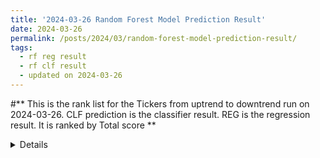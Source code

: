 ```yaml
---
title: '2024-03-26 Random Forest Model Prediction Result'
date: 2024-03-26
permalink: /posts/2024/03/random-forest-model-prediction-result/
tags:
  - rf reg result
  - rf clf result
  - updated on 2024-03-26
---
```

#** This is the rank list for the Tickers from uptrend to downtrend run on 2024-03-26. CLF prediction is the classifier result. REG is the regression result. It is ranked by Total score ** 
<details>\
  
|         |   CLF_perdiction |   REG_perdiction |   CLF_Slope |   Total Score |   Rank |   Rank Percent |
|:--------|-----------------:|-----------------:|------------:|--------------:|-------:|---------------:|
| VST     |         4.89238  |      0.293487    |    5.18587  |      5.18587  |      1 |           1    |
| EPD     |         4.64121  |      0.0293319   |    4.67055  |      4.67055  |      2 |           0.99 |
| EME     |         4.56428  |      0.551366    |    5.11564  |      5.11564  |      3 |           0.99 |
| PCAR    |         4.56197  |      0.185235    |    4.74721  |      4.74721  |      4 |           0.98 |
| MSTR    |         4.28501  |      5.55932     |    9.84433  |      9.84433  |      5 |           0.98 |
| PGR     |         4.19176  |      0.0516571   |    4.24342  |      4.24342  |      6 |           0.97 |
| VGT     |         4.011    |      0.0740654   |    4.08507  |      4.08507  |      7 |           0.97 |
| AMZN    |         3.99289  |      0.0927751   |    4.08567  |      4.08567  |      8 |           0.96 |
| BLDR    |         3.89749  |      0.0847137   |    3.98221  |      3.98221  |      9 |           0.96 |
| TTE     |         3.88734  |      0.0587669   |    3.9461   |      3.9461   |     10 |           0.95 |
| CTVA    |         3.78953  |      0.058588    |    3.84812  |      3.84812  |     11 |           0.95 |
| CSL     |         3.787    |      0.503527    |    4.29053  |      4.29053  |     12 |           0.94 |
| AFL     |         3.76044  |      0.0765237   |    3.83696  |      3.83696  |     13 |           0.94 |
| WMB     |         3.71603  |      0.0478239   |    3.76385  |      3.76385  |     14 |           0.93 |
| ANET    |         3.71019  |      0.194186    |    3.90437  |      3.90437  |     15 |           0.93 |
| ONON    |         3.68163  |      0.101113    |    3.78274  |      3.78274  |     16 |           0.92 |
| XLK     |         3.68015  |      0.0144074   |    3.69456  |      3.69456  |     17 |           0.92 |
| VEEV    |         3.60624  |      0.236422    |    3.84267  |      3.84267  |     18 |           0.91 |
| MCK     |         3.58111  |      0.220185    |    3.80129  |      3.80129  |     19 |           0.91 |
| NFLX    |         3.56618  |      0.305464    |    3.87165  |      3.87165  |     20 |           0.9  |
| XLF     |         3.47902  |      0.01867     |    3.49769  |      3.49769  |     21 |           0.9  |
| DECK    |         3.45126  |      0.282446    |    3.73371  |      3.73371  |     22 |           0.89 |
| FAST    |         3.39933  |      0.0553916   |    3.45473  |      3.45473  |     23 |           0.89 |
| FIX     |         3.3766   |      0.0965239   |    3.47313  |      3.47313  |     24 |           0.89 |
| XLY     |         3.36182  |      0.0660251   |    3.42785  |      3.42785  |     25 |           0.88 |
| FANG    |         3.34627  |      0.271096    |    3.61736  |      3.61736  |     26 |           0.88 |
| ALV     |         3.30174  |      0.167782    |    3.46952  |      3.46952  |     27 |           0.87 |
| BILL    |         3.29155  |      0.736242    |    4.02779  |      4.02779  |     28 |           0.87 |
| META    |         3.2447   |      0.164605    |    3.4093   |      3.4093   |     29 |           0.86 |
| NVDA    |         3.22308  |      0.485287    |    3.70836  |      3.70836  |     30 |           0.86 |
| SU      |         3.21584  |      0.0575469   |    3.27338  |      3.27338  |     31 |           0.85 |
| ADP     |         3.16761  |      0.12245     |    3.29006  |      3.29006  |     32 |           0.85 |
| MSFT    |         3.16565  |      0.320566    |    3.48621  |      3.48621  |     33 |           0.84 |
| TRU     |         3.15051  |      0.0769157   |    3.22743  |      3.22743  |     34 |           0.84 |
| XLB     |         3.13752  |      0.103923    |    3.24144  |      3.24144  |     35 |           0.83 |
| FDIS    |         3.08955  |      0.0401906   |    3.12974  |      3.12974  |     36 |           0.83 |
| XLI     |         3.07499  |      0.106512    |    3.1815   |      3.1815   |     37 |           0.82 |
| EMR     |         3.05593  |      0.0562252   |    3.11216  |      3.11216  |     38 |           0.82 |
| MA      |         3.05132  |     -0.574334    |    2.47699  |      2.47699  |     39 |           0.81 |
| ITW     |         3.03587  |      0.14366     |    3.17954  |      3.17954  |     40 |           0.81 |
| ROP     |         3.01775  |      0.202521    |    3.22027  |      3.22027  |     41 |           0.8  |
| C       |         3.00449  |      0.117437    |    3.12192  |      3.12192  |     42 |           0.8  |
| SPY     |         2.9847   |      0.187783    |    3.17249  |      3.17249  |     43 |           0.79 |
| QQQ     |         2.96871  |      0.136571    |    3.10528  |      3.10528  |     44 |           0.79 |
| CRWD    |         2.95901  |      0.154906    |    3.11391  |      3.11391  |     45 |           0.78 |
| AXP     |         2.94652  |      0.128644    |    3.07517  |      3.07517  |     46 |           0.78 |
| CSCO    |         2.93675  |      0.0173762   |    2.95412  |      2.95412  |     47 |           0.78 |
| KR      |         2.92887  |      0.0666118   |    2.99548  |      2.99548  |     48 |           0.77 |
| CEG     |         2.92578  |      0.357557    |    3.28334  |      3.28334  |     49 |           0.77 |
| GE      |         2.92362  |      0.161732    |    3.08535  |      3.08535  |     50 |           0.76 |
| CMG     |         2.91868  |      2.28782     |    5.2065   |      5.2065   |     51 |           0.76 |
| AAPL    |         2.91734  |      0.0557621   |    2.97311  |      2.97311  |     52 |           0.75 |
| PSX     |         2.91682  |      0.229599    |    3.14642  |      3.14642  |     53 |           0.75 |
| DXJ     |         2.91363  |      0.0297698   |    2.9434   |      2.9434   |     54 |           0.74 |
| VFH     |         2.87726  |      0.0554343   |    2.93269  |      2.93269  |     55 |           0.74 |
| ZBH     |         2.85762  |      0.072863    |    2.93048  |      2.93048  |     56 |           0.73 |
| PYPL    |         2.82836  |      0.600109    |    3.42847  |      3.42847  |     57 |           0.73 |
| JPM     |         2.79478  |      0.162711    |    2.95749  |      2.95749  |     58 |           0.72 |
| OXY     |         2.78319  |      0.110315    |    2.8935   |      2.8935   |     59 |           0.72 |
| CDNS    |         2.78239  |      0.0636604   |    2.84605  |      2.84605  |     60 |           0.71 |
| VOX     |         2.72124  |      0.133771    |    2.85501  |      2.85501  |     61 |           0.71 |
| V       |         2.66788  |      0.116122    |    2.784    |      2.784    |     62 |           0.7  |
| HD      |         2.66499  |      0.213759    |    2.87874  |      2.87874  |     63 |           0.7  |
| ULVR.L  |         2.63517  |      1.99156     |    4.62673  |      4.62673  |     64 |           0.69 |
| ALL     |         2.58745  |      0.106381    |    2.69383  |      2.69383  |     65 |           0.69 |
| TROW    |         2.58082  |      0.0792461   |    2.66007  |      2.66007  |     66 |           0.68 |
| QCOM    |         2.58045  |      0.116228    |    2.69668  |      2.69668  |     67 |           0.68 |
| TER     |         2.57792  |      0.0853486   |    2.66327  |      2.66327  |     68 |           0.67 |
| ROG     |         2.5616   |      0.112382    |    2.67399  |      2.67399  |     69 |           0.67 |
| TJX     |         2.55624  |      0.0290594   |    2.5853   |      2.5853   |     70 |           0.67 |
| RS      |         2.5495   |      0.146136    |    2.69564  |      2.69564  |     71 |           0.66 |
| PNC     |         2.53186  |     -0.30717     |    2.22469  |      2.22469  |     72 |           0.66 |
| CMCSA   |         2.52205  |      0.0252302   |    2.54728  |      2.54728  |     73 |           0.65 |
| ECL     |         2.51993  |     -0.0625531   |    2.45738  |      2.45738  |     74 |           0.65 |
| LOW     |         2.51123  |      0.292306    |    2.80354  |      2.80354  |     75 |           0.64 |
| XLP     |         2.5106   |      0.0206247   |    2.53123  |      2.53123  |     76 |           0.64 |
| WSM     |         2.50029  |      1.42333     |    3.92362  |      3.92362  |     77 |           0.63 |
| IYK     |         2.48117  |      0.033322    |    2.51449  |      2.51449  |     78 |           0.63 |
| WFC     |         2.48078  |      0.0732488   |    2.55403  |      2.55403  |     79 |           0.62 |
| KO      |         2.43713  |      0.0217871   |    2.45892  |      2.45892  |     80 |           0.62 |
| UPS     |         2.41311  |      0.135852    |    2.54896  |      2.54896  |     81 |           0.61 |
| USB     |         2.38855  |      0.0120107   |    2.40057  |      2.40057  |     82 |           0.61 |
| SHW     |         2.37875  |      0.0994644   |    2.47821  |      2.47821  |     83 |           0.6  |
| PFE     |         2.358    |      0.0426613   |    2.40067  |      2.40067  |     84 |           0.6  |
| CAT     |         2.33673  |      0.312725    |    2.64945  |      2.64945  |     85 |           0.59 |
| DIS     |         2.32742  |      0.17155     |    2.49897  |      2.49897  |     86 |           0.59 |
| SNPS    |         2.26127  |      0.057595    |    2.31886  |      2.31886  |     87 |           0.58 |
| WM      |         2.24733  |      0.0904263   |    2.33776  |      2.33776  |     88 |           0.58 |
| BAC     |         2.24689  |      0.0307822   |    2.27768  |      2.27768  |     89 |           0.57 |
| PDD     |         2.24329  |     -0.000252118 |    2.24304  |      2.24304  |     90 |           0.57 |
| OKE     |         2.2008   |      0.0372739   |    2.23808  |      2.23808  |     91 |           0.56 |
| PG      |         2.19462  |      0.00582448  |    2.20045  |      2.20045  |     92 |           0.56 |
| NOW     |         2.16698  |      0.170539    |    2.33752  |      2.33752  |     93 |           0.56 |
| COIN    |         2.15973  |      1.34502     |    3.50475  |      3.50475  |     94 |           0.55 |
| SAP     |         2.15017  |      0.0976724   |    2.24785  |      2.24785  |     95 |           0.55 |
| PXD     |         2.13539  |      0.260677    |    2.39607  |      2.39607  |     96 |           0.54 |
| GOOG    |         2.11778  |      0.216526    |    2.3343   |      2.3343   |     97 |           0.54 |
| MRK     |         2.112    |      0.00142284  |    2.11343  |      2.11343  |     98 |           0.53 |
| WDAY    |         2.09214  |      0.462083    |    2.55422  |      2.55422  |     99 |           0.53 |
| COP     |         2.08829  |      0.266556    |    2.35485  |      2.35485  |    100 |           0.52 |
| CPB     |         2.06479  |     -0.008087    |    2.0567   |      2.0567   |    101 |           0.52 |
| XLE     |         2.0543   |      0.145466    |    2.19977  |      2.19977  |    102 |           0.51 |
| MDLZ    |         2.04007  |      0.0103752   |    2.05045  |      2.05045  |    103 |           0.51 |
| A       |         2.02331  |     -0.0963072   |    1.92701  |      1.92701  |    104 |           0.5  |
| ORCL    |         2.01359  |      0.446768    |    2.46036  |      2.46036  |    105 |           0.5  |
| FDX     |         1.98644  |      0.511366    |    2.49781  |      2.49781  |    106 |           0.49 |
| ADSK    |         1.94872  |      0.0929494   |    2.04167  |      2.04167  |    107 |           0.49 |
| LMT     |         1.93159  |      0.0334805   |    1.96507  |      1.96507  |    108 |           0.48 |
| MMM     |         1.91808  |      0.14149     |    2.05957  |      2.05957  |    109 |           0.48 |
| NEE     |         1.91438  |      0.122463    |    2.03684  |      2.03684  |    110 |           0.47 |
| MPC     |         1.91201  |     -0.28802     |    1.62399  |      1.62399  |    111 |           0.47 |
| EXPE    |         1.88351  |     -0.00611551  |    1.87739  |      1.87739  |    112 |           0.46 |
| VLO     |         1.83754  |      0.235301    |    2.07284  |      2.07284  |    113 |           0.46 |
| XOM     |         1.8159   |      0.265375    |    2.08128  |      2.08128  |    114 |           0.45 |
| WMT     |         1.80365  |      0.0108788   |    1.81453  |      1.81453  |    115 |           0.45 |
| MU      |         1.79691  |      0.0904881   |    1.8874   |      1.8874   |    116 |           0.44 |
| BK      |         1.72018  |      0.00499766  |    1.72518  |      1.72518  |    117 |           0.44 |
| SCHW    |         1.71083  |      0.05332     |    1.76415  |      1.76415  |    118 |           0.44 |
| CVX     |         1.69501  |      0.0862275   |    1.78124  |      1.78124  |    119 |           0.43 |
| IFF     |         1.65838  |      0.286489    |    1.94487  |      1.94487  |    120 |           0.43 |
| XLC     |         1.61487  |      0.108965    |    1.72384  |      1.72384  |    121 |           0.42 |
| PEP     |         1.49403  |      0.164441    |    1.65847  |      1.65847  |    122 |           0.42 |
| HSBC    |         1.44479  |      0.0508022   |    1.49559  |      1.49559  |    123 |           0.41 |
| ISRG    |         1.41045  |     -0.015932    |    1.39452  |      1.39452  |    124 |           0.41 |
| RTX     |         1.37754  |      0.12067     |    1.49821  |      1.49821  |    125 |           0.4  |
| BKNG    |         1.3544   |      0.70842     |    2.06282  |      2.06282  |    126 |           0.4  |
| AZN     |         1.34523  |     -0.0252034   |    1.32002  |      1.32002  |    127 |           0.39 |
| UNH     |         1.33245  |      0.220794    |    1.55324  |      1.55324  |    128 |           0.39 |
| LIN     |         1.32732  |      0.0893475   |    1.41667  |      1.41667  |    129 |           0.38 |
| MELI    |         1.29322  |     -0.0875534   |    1.20567  |      1.20567  |    130 |           0.38 |
| T       |         1.24541  |     -0.000672454 |    1.24474  |      1.24474  |    131 |           0.37 |
| MO      |         1.19336  |      0.142364    |    1.33572  |      1.33572  |    132 |           0.37 |
| BHP     |         1.02918  |     -0.044572    |    0.984605 |      0.984605 |    133 |           0.36 |
| VDE     |         1.01145  |      0.219365    |    1.23081  |      1.23081  |    134 |           0.36 |
| SHEL    |         0.970898 |      0.094657    |    1.06556  |      1.06556  |    135 |           0.35 |
| EOG     |         0.889832 |      0.144504    |    1.03434  |      1.03434  |    136 |           0.35 |
| BP      |         0.870278 |      0.0115366   |    0.881815 |      0.881815 |    137 |           0.34 |
| NESN.SW |         0.623882 |     -0.0335586   |    0.590323 |      0.590323 |    138 |           0.34 |
| NUE     |         0.5621   |      0.0895652   |    0.651665 |      0.651665 |    139 |           0.33 |
| KMI     |         0.525695 |      0.00627733  |    0.531972 |      0.531972 |    140 |           0.33 |
| XLU     |         0.435751 |     -0.00103509  |    0.434716 |      0.434716 |    141 |           0.33 |
| VZ      |         0.300865 |     -0.00708427  |    0.293781 |      0.293781 |    142 |           0.32 |
| LULU    |        -0.38145  |     -0.0737651   |   -0.455215 |     -0.455215 |    143 |           0.32 |
| ACN     |        -0.455492 |     -0.0997316   |   -0.555224 |     -0.555224 |    144 |           0.31 |
| SMH     |        -0.690157 |      0.0645708   |   -0.625586 |     -0.625586 |    145 |           0.31 |
| ABT     |        -0.734158 |     -0.12377     |   -0.857927 |     -0.857927 |    146 |           0.3  |
| SOXX    |        -0.84257  |     -0.0565815   |   -0.899152 |     -0.899152 |    147 |           0.3  |
| VNQ     |        -0.868618 |     -0.0296484   |   -0.898266 |     -0.898266 |    148 |           0.29 |
| PLD     |        -0.945625 |     -0.0252437   |   -0.970869 |     -0.970869 |    149 |           0.29 |
| MRVL    |        -1.04268  |     -0.125627    |   -1.1683   |     -1.1683   |    150 |           0.28 |
| SIE.DE  |        -1.05509  |     -0.085939    |   -1.14102  |     -1.14102  |    151 |           0.28 |
| ADI     |        -1.0993   |      0.074561    |   -1.02474  |     -1.02474  |    152 |           0.27 |
| IWM     |        -1.17957  |     -0.0340636   |   -1.21363  |     -1.21363  |    153 |           0.27 |
| FTNT    |        -1.20087  |     -0.0264199   |   -1.22729  |     -1.22729  |    154 |           0.26 |
| CIBR    |        -1.22112  |     -0.00369811  |   -1.22481  |     -1.22481  |    155 |           0.26 |
| TXN     |        -1.3466   |     -0.0142044   |   -1.36081  |     -1.36081  |    156 |           0.25 |
| SYK     |        -1.35177  |     -0.0564801   |   -1.40826  |     -1.40826  |    157 |           0.25 |
| EL      |        -1.36894  |      0.0423284   |   -1.32661  |     -1.32661  |    158 |           0.24 |
| EFX     |        -1.39718  |     -0.0731559   |   -1.47034  |     -1.47034  |    159 |           0.24 |
| KEYS    |        -1.43837  |     -0.11411     |   -1.55248  |     -1.55248  |    160 |           0.23 |
| ICE     |        -1.5339   |     -0.00967101  |   -1.54357  |     -1.54357  |    161 |           0.23 |
| WAT     |        -1.56702  |      0.10822     |   -1.45879  |     -1.45879  |    162 |           0.22 |
| KLAC    |        -1.58125  |      0.103429    |   -1.47783  |     -1.47783  |    163 |           0.22 |
| JNJ     |        -1.6003   |     -0.124139    |   -1.72444  |     -1.72444  |    164 |           0.22 |
| BMY     |        -1.60069  |     -0.0138301   |   -1.61452  |     -1.61452  |    165 |           0.21 |
| ASML    |        -1.6037   |      0.00247324  |   -1.60123  |     -1.60123  |    166 |           0.21 |
| TMO     |        -1.61826  |     -0.083621    |   -1.70188  |     -1.70188  |    167 |           0.2  |
| IBM     |        -1.63475  |      0.0927149   |   -1.54204  |     -1.54204  |    168 |           0.2  |
| BLK     |        -1.73339  |     -0.0322416   |   -1.76564  |     -1.76564  |    169 |           0.19 |
| AMGN    |        -1.73439  |      0.0572791   |   -1.67711  |     -1.67711  |    170 |           0.19 |
| COST    |        -1.79418  |      0.189277    |   -1.60491  |     -1.60491  |    171 |           0.18 |
| TSM     |        -1.79678  |      0.0129147   |   -1.78387  |     -1.78387  |    172 |           0.18 |
| NKE     |        -1.82205  |     -0.0302098   |   -1.85226  |     -1.85226  |    173 |           0.17 |
| AVGO    |        -1.82858  |     -0.249119    |   -2.0777   |     -2.0777   |    174 |           0.17 |
| AMD     |        -1.91171  |     -0.168115    |   -2.07982  |     -2.07982  |    175 |           0.16 |
| MCHP    |        -1.94976  |      0.0260833   |   -1.92368  |     -1.92368  |    176 |           0.16 |
| JBL     |        -1.98036  |     -0.257314    |   -2.23768  |     -2.23768  |    177 |           0.15 |
| MCD     |        -2.0082   |     -0.237758    |   -2.24595  |     -2.24595  |    178 |           0.15 |
| Z       |        -2.0106   |     -0.295416    |   -2.30601  |     -2.30601  |    179 |           0.14 |
| MDT     |        -2.04803  |     -0.0554757   |   -2.10351  |     -2.10351  |    180 |           0.14 |
| AMAT    |        -2.11863  |     -0.00588466  |   -2.12451  |     -2.12451  |    181 |           0.13 |
| INTC    |        -2.1361   |     -0.0630523   |   -2.19916  |     -2.19916  |    182 |           0.13 |
| NOVN.SW |        -2.24635  |     -0.036475    |   -2.28283  |     -2.28283  |    183 |           0.12 |
| BIIB    |        -2.25285  |     -0.135297    |   -2.38815  |     -2.38815  |    184 |           0.12 |
| PANW    |        -2.26401  |      0.0994854   |   -2.16452  |     -2.16452  |    185 |           0.11 |
| TSLA    |        -2.26497  |     -0.320684    |   -2.58566  |     -2.58566  |    186 |           0.11 |
| REGN    |        -2.26743  |     -0.0205392   |   -2.28797  |     -2.28797  |    187 |           0.11 |
| LRCX    |        -2.27139  |      0.201239    |   -2.07015  |     -2.07015  |    188 |           0.1  |
| TLT     |        -2.29457  |     -0.065312    |   -2.35988  |     -2.35988  |    189 |           0.1  |
| MAS     |        -2.30503  |     -0.00590052  |   -2.31093  |     -2.31093  |    190 |           0.09 |
| XLV     |        -2.37229  |     -0.0154918   |   -2.38778  |     -2.38778  |    191 |           0.09 |
| XBI     |        -2.38673  |     -0.110716    |   -2.49744  |     -2.49744  |    192 |           0.08 |
| SPGI    |        -2.49877  |     -0.0759228   |   -2.5747   |     -2.5747   |    193 |           0.08 |
| CRM     |        -2.51396  |      0.0318785   |   -2.48208  |     -2.48208  |    194 |           0.07 |
| HON     |        -2.52221  |     -0.0659455   |   -2.58815  |     -2.58815  |    195 |           0.07 |
| MDB     |        -2.59005  |     -2.2933      |   -4.88335  |     -4.88335  |    196 |           0.06 |
| ABBV    |        -2.62055  |     -0.0484522   |   -2.669    |     -2.669    |    197 |           0.06 |
| VHT     |        -2.66802  |     -0.0524874   |   -2.7205   |     -2.7205   |    198 |           0.05 |
| SMCI    |        -2.67078  |     -0.258888    |   -2.92966  |     -2.92966  |    199 |           0.05 |
| HII     |        -2.69369  |     -0.0055678   |   -2.69925  |     -2.69925  |    200 |           0.04 |
| ADBE    |        -2.83527  |     -0.924225    |   -3.7595   |     -3.7595   |    201 |           0.04 |
| TOELY   |        -3.06257  |      0.00332884  |   -3.05924  |     -3.05924  |    202 |           0.03 |
| INTU    |        -3.08398  |      0.0654742   |   -3.01851  |     -3.01851  |    203 |           0.03 |
| IBB     |        -3.17494  |     -0.0536965   |   -3.22864  |     -3.22864  |    204 |           0.02 |
| UBER    |        -3.29773  |      0.0107586   |   -3.28697  |     -3.28697  |    205 |           0.02 |
| LLY     |        -3.30876  |      0.151494    |   -3.15726  |     -3.15726  |    206 |           0.01 |
| NET     |        -3.37615  |     -0.229448    |   -3.60559  |     -3.60559  |    207 |           0.01 |
| BA      |        -3.45744  |     -0.615879    |   -4.07332  |     -4.07332  |    208 |           0    |
| DDOG    |        -4.06305  |     -0.19377     |   -4.25682  |     -4.25682  |    209 |           0    |
</details>
